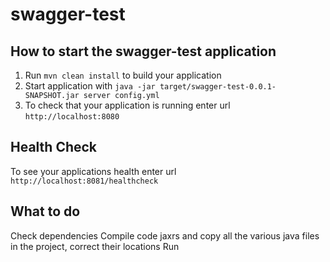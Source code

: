 # swagger-test

How to start the swagger-test application
---

1. Run `mvn clean install` to build your application
1. Start application with `java -jar target/swagger-test-0.0.1-SNAPSHOT.jar server config.yml`
1. To check that your application is running enter url `http://localhost:8080`

Health Check
---

To see your applications health enter url `http://localhost:8081/healthcheck`

What to do
---

Check dependencies
Compile code jaxrs and copy all the various java files in the project, correct
their locations
Run
